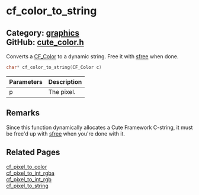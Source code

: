 [](../header.md ':include')

# cf_color_to_string

Category: [graphics](/api_reference?id=graphics)  
GitHub: [cute_color.h](https://github.com/RandyGaul/cute_framework/blob/master/include/cute_color.h)  
---

Converts a [CF_Color](/graphics/cf_color.md) to a dynamic string. Free it with [sfree](/string/sfree.md) when done.

```cpp
char* cf_color_to_string(CF_Color c)
```

Parameters | Description
--- | ---
p | The pixel.

## Remarks

Since this function dynamically allocates a Cute Framework C-string, it must be free'd up with [sfree](/string/sfree.md) when you're done with it.

## Related Pages

[cf_pixel_to_color](/graphics/cf_pixel_to_color.md)  
[cf_pixel_to_int_rgba](/graphics/cf_pixel_to_int_rgba.md)  
[cf_pixel_to_int_rgb](/graphics/cf_pixel_to_int_rgb.md)  
[cf_pixel_to_string](/graphics/cf_pixel_to_string.md)  
